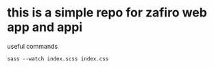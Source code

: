 # this is a simple repo for zafiro web app and appi

useful commands

```
sass --watch index.scss index.css
```